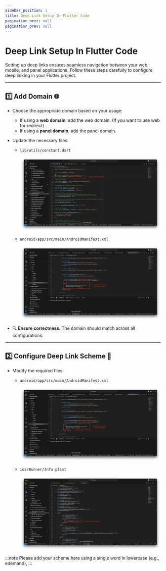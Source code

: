 ```yaml
---
sidebar_position: 1
title: Deep Link Setup In Flutter Code
pagination_next: null
pagination_prev: null
---
```


# Deep Link Setup In Flutter Code

Setting up deep links ensures seamless navigation between your web, mobile, and panel applications. Follow these steps carefully to configure deep linking in your Flutter project.

---

## 1️⃣ Add Domain 🌐

- Choose the appropriate domain based on your usage:
  - If using a **web domain**, add the web domain. (If you want to use web for redirect)
  - If using a **panel domain**, add the panel domain.
- Update the necessary files:

  - `lib/utils/constant.dart`

    ![deeplink](../../../static/img/deeplink/deeplink1.webp)

  - `android/app/src/main/AndroidManifest.xml`

    ![deeplink](../../../static/img/deeplink/deeplink2.webp)

- 🔍 **Ensure correctness:** The domain should match across all configurations.

---

## 2️⃣ Configure Deep Link Scheme 🔗

- Modify the required files:

  - `android/app/src/main/AndroidManifest.xml`

    ![deeplink](../../../static/img/deeplink/deeplink2.webp)

  - `ios/Runner/Info.plist`

    ![deeplink](../../../static/img/deeplink/deeplink3.webp)

:::note
Please add your scheme here using a single word in lowercase (e.g., edemand),
:::
